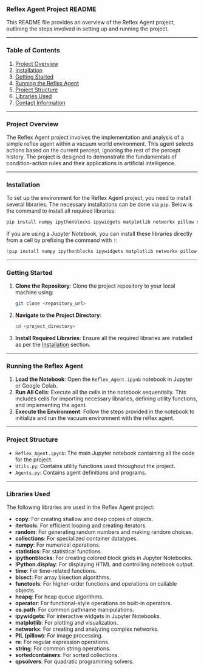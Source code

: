 ### Reflex Agent Project README

This README file provides an overview of the Reflex Agent project, outlining the steps involved in setting up and running the project.

---

### Table of Contents
1. [Project Overview](#project-overview)
2. [Installation](#installation)
3. [Getting Started](#getting-started)
4. [Running the Reflex Agent](#running-the-reflex-agent)
5. [Project Structure](#project-structure)
6. [Libraries Used](#libraries-used)
7. [Contact Information](#contact-information)

---

### Project Overview
The Reflex Agent project involves the implementation and analysis of a simple reflex agent within a vacuum world environment. This agent selects actions based on the current percept, ignoring the rest of the percept history. The project is designed to demonstrate the fundamentals of condition-action rules and their applications in artificial intelligence.

---

### Installation
To set up the environment for the Reflex Agent project, you need to install several libraries. The necessary installations can be done via `pip`. Below is the command to install all required libraries:

```bash
pip install numpy ipythonblocks ipywidgets matplotlib networkx pillow sortedcontainers qpsolvers
```

If you are using a Jupyter Notebook, you can install these libraries directly from a cell by prefixing the command with `!`:

```python
!pip install numpy ipythonblocks ipywidgets matplotlib networkx pillow sortedcontainers qpsolvers
```

---

### Getting Started
1. **Clone the Repository**: Clone the project repository to your local machine using:
    ```bash
    git clone <repository_url>
    ```
2. **Navigate to the Project Directory**: 
    ```bash
    cd <project_directory>
    ```
3. **Install Required Libraries**: Ensure all the required libraries are installed as per the [Installation](#installation) section.

---

### Running the Reflex Agent
1. **Load the Notebook**: Open the `Reflex_Agent.ipynb` notebook in Jupyter or Google Colab.
2. **Run All Cells**: Execute all the cells in the notebook sequentially. This includes cells for importing necessary libraries, defining utility functions, and implementing the agent.
3. **Execute the Environment**: Follow the steps provided in the notebook to initialize and run the vacuum environment with the reflex agent.

---

### Project Structure
- `Reflex_Agent.ipynb`: The main Jupyter notebook containing all the code for the project.
- `Utils.py`: Contains utility functions used throughout the project.
- `Agents.py`: Contains agent definitions and programs.

---

### Libraries Used
The following libraries are used in the Reflex Agent project:
- **copy**: For creating shallow and deep copies of objects.
- **itertools**: For efficient looping and creating iterators.
- **random**: For generating random numbers and making random choices.
- **collections**: For specialized container datatypes.
- **numpy**: For numerical operations.
- **statistics**: For statistical functions.
- **ipythonblocks**: For creating colored block grids in Jupyter Notebooks.
- **IPython.display**: For displaying HTML and controlling notebook output.
- **time**: For time-related functions.
- **bisect**: For array bisection algorithms.
- **functools**: For higher-order functions and operations on callable objects.
- **heapq**: For heap queue algorithms.
- **operator**: For functional-style operations on built-in operators.
- **os.path**: For common pathname manipulations.
- **ipywidgets**: For interactive widgets in Jupyter Notebooks.
- **matplotlib**: For plotting and visualization.
- **networkx**: For creating and analyzing complex networks.
- **PIL (pillow)**: For image processing.
- **re**: For regular expression operations.
- **string**: For common string operations.
- **sortedcontainers**: For sorted collections.
- **qpsolvers**: For quadratic programming solvers.
